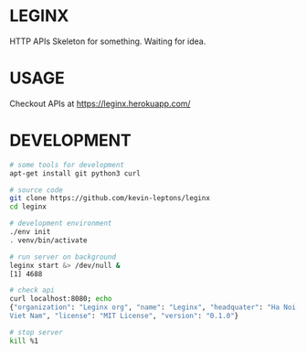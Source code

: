 # LEGINX

HTTP APIs Skeleton for something. Waiting for idea.

# USAGE

Checkout APIs at https://leginx.herokuapp.com/

# DEVELOPMENT

```bash
# some tools for development
apt-get install git python3 curl

# source code
git clone https://github.com/kevin-leptons/leginx
cd leginx

# development environment
./env init
. venv/bin/activate

# run server on background
leginx start &> /dev/null &
[1] 4688

# check api
curl localhost:8080; echo
{"organization": "Leginx org", "name": "Leginx", "headquater": "Ha Noi,
Viet Nam", "license": "MIT License", "version": "0.1.0"}

# stop server
kill %1
```
